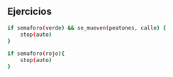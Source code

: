 ## Ejercicios

``` bash
if semaforo(verde) && se_mueven(peatones, calle) {
    stop(auto) 
}

if semaforo(rojo){
    stop(auto)
}
```
